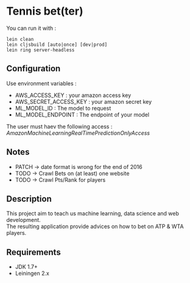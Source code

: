 # Tennis bet(ter)

You can run it with :
```
lein clean
lein cljsbuild [auto|once] [dev|prod]
lein ring server-headless
```

## Configuration

Use environment variables :
+ AWS_ACCESS_KEY : your amazon access key
+ AWS_SECRET_ACCESS_KEY : your amazon secret key
+ ML_MODEL_ID : The model to request
+ ML_MODEL_ENDPOINT : The endpoint of your model

The user must haev the following access :
*AmazonMachineLearningRealTimePredictionOnlyAccess*

## Notes

* PATCH -> date format is wrong for the end of 2016
* TODO -> Crawl Bets on (at least) one website
* TODO -> Crawl Pts/Rank for players

## Description

This project aim to teach us machine learning, data science and web development.  
The resulting application provide advices on how to bet on ATP & WTA players.

## Requirements

* JDK 1.7+
* Leiningen 2.x
